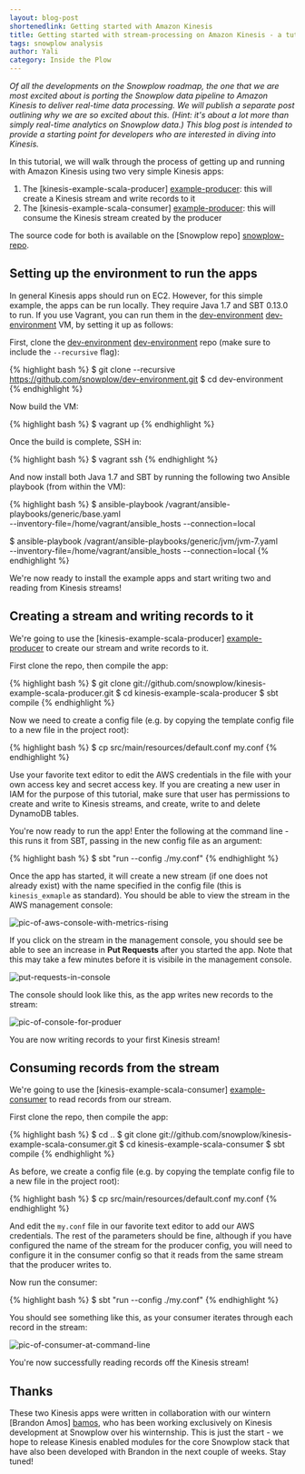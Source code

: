 ```yaml
---
layout: blog-post
shortenedlink: Getting started with Amazon Kinesis
title: Getting started with stream-processing on Amazon Kinesis - a tutorial
tags: snowplow analysis
author: Yali
category: Inside the Plow
---
```


*Of all the developments on the Snowplow roadmap, the one that we are most excited about is porting the Snowplow data pipeline to Amazon Kinesis to deliver real-time data processing. We will publish a separate post outlining why we are so excited about this. (Hint: it's about a lot more than simply real-time analytics on Snowplow data.) This blog post is intended to provide a starting point for developers who are interested in diving into Kinesis.*

In this tutorial, we will walk through the process of getting up and running with Amazon Kinesis using two very simple Kinesis apps:

1. The [kinesis-example-scala-producer] [example-producer]: this will create a Kinesis stream and write records to it
2. The [kinesis-example-scala-consumer] [example-producer]: this will consume the Kinesis stream created by the producer

The source code for both is available on the [Snowplow repo] [snowplow-repo].

<!--more-->

## Setting up the environment to run the apps

In general Kinesis apps should run on EC2. However, for this simple example, the apps can be run locally. They require Java 1.7 and SBT 0.13.0 to run. If you use Vagrant, you can run them in the [dev-environment] [dev-environment] VM, by setting it up as follows:

First, clone the [dev-environment] [dev-environment] repo (make sure to include the `--recursive` flag): 

{% highlight bash %}
$ git clone --recursive https://github.com/snowplow/dev-environment.git
$ cd dev-environment
{% endhighlight %}

Now build the VM:

{% highlight bash %}
$ vagrant up
{% endhighlight %}

Once the build is complete, SSH in:

{% highlight bash %}
$ vagrant ssh
{% endhighlight %}

And now install both Java 1.7 and SBT by running the following two Ansible playbook (from within the VM):

{% highlight bash %}
$ ansible-playbook /vagrant/ansible-playbooks/generic/base.yaml \
  --inventory-file=/home/vagrant/ansible_hosts --connection=local

$ ansible-playbook /vagrant/ansible-playbooks/generic/jvm/jvm-7.yaml \
  --inventory-file=/home/vagrant/ansible_hosts --connection=local
{% endhighlight %}

We're now ready to install the example apps and start writing two and reading from Kinesis streams!

## Creating a stream and writing records to it

We're going to use the [kinesis-example-scala-producer] [example-producer] to create our stream and write records to it.

First clone the repo, then compile the app:

{% highlight bash %}
$ git clone git://github.com/snowplow/kinesis-example-scala-producer.git
$ cd kinesis-example-scala-producer
$ sbt compile
{% endhighlight %}

Now we need to create a config file (e.g. by copying the template config file to a new file in the project root):

{% highlight bash %}
$ cp src/main/resources/default.conf my.conf
{% endhighlight %}

Use your favorite text editor to edit the AWS credentials in the file with your own access key and secret access key. If you are creating a new user in IAM for the purpose of this tutorial, make sure that user has permissions to create and write to Kinesis streams, and create, write to and delete DynamoDB tables.

You're now ready to run the app! Enter the following at the command line - this runs it from SBT, passing in the new config file as an argument:

{% highlight bash %}
$ sbt "run --config ./my.conf"
{% endhighlight %}

Once the app has started, it will create a new stream (if one does not already exist) with the name specified in the config file (this is `kinesis_exmaple` as standard). You should be able to view the stream in the AWS management console: 

![pic-of-aws-console-with-metrics-rising][pic1]

If you click on the stream in the management console, you should see be able to see an increase in **Put Requests** after you started the app. Note that this may take a few minutes before it is visibile in the management console.

![put-requests-in-console][pic2]

The console should look like this, as the app writes new records to the stream:

![pic-of-console-for-produer][pic3]

You are now writing records to your first Kinesis stream!

## Consuming records from the stream

We're going to use the [kinesis-example-scala-consumer] [example-consumer] to read records from our stream.

First clone the repo, then compile the app:

{% highlight bash %}
$ cd ..
$ git clone git://github.com/snowplow/kinesis-example-scala-consumer.git
$ cd kinesis-example-scala-consumer
$ sbt compile
{% endhighlight %}

As before, we create a config file (e.g. by copying the template config file to a new file in the project root):

{% highlight bash %}
$ cp src/main/resources/default.conf my.conf
{% endhighlight %}

And edit the `my.conf` file in our favorite text editor to add our AWS credentials. The rest of the parameters should be fine, although if you have configured the name of the stream for the producer config, you will need to configure it in the consumer config so that it reads from the same stream that the producer writes to.

Now run the consumer:

{% highlight bash %}
$ sbt "run --config ./my.conf"
{% endhighlight %}

You should see something like this, as your consumer iterates through each record in the stream:

![pic-of-consumer-at-command-line][pic4]

You're now successfully reading records off the Kinesis stream!

## Thanks

These two Kinesis apps were written in collaboration with our wintern [Brandon Amos] [bamos], who has been working exclusively on Kinesis development at Snowplow over his winternship. This is just the start - we hope to release Kinesis enabled modules for the core Snowplow stack that have also been developed with Brandon in the next couple of weeks. Stay tuned!

[example-producer]: https://github.com/snowplow/kinesis-example-scala-producer
[example-consumer]: https://github.com/snowplow/kinesis-example-scala-consumer
[snowplow-repo]: https://github.com/snowplow
[dev-environment]: https://github.com/snowplow/dev-environment
[bamos]: https://github.com/bamos

[pic1]: /static/img/blog/2014/01/kinesis/kinesis-example-stream-in-aws-console.png
[pic2]: /static/img/blog/2014/01/kinesis/aws-console-put-requests.png
[pic3]: /static/img/blog/2014/01/kinesis/kinesis-example-scala-producer.png
[pic4]: /static/img/blog/2014/01/kinesis/kinesis-example-scala-consumer.png